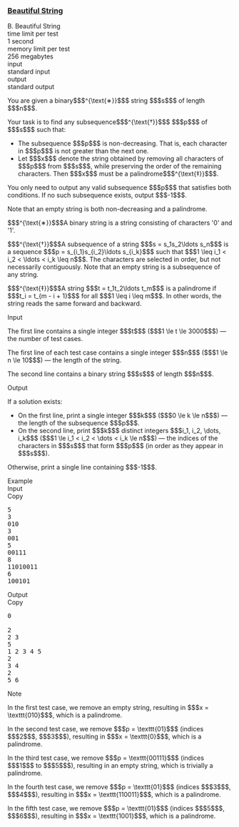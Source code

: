 <h3><a href="https://codeforces.com/contest/2162/problem/B" target="_blank" rel="noopener noreferrer">Beautiful String</a></h3>

<div class="header"><div class="title">B. Beautiful String</div><div class="time-limit"><div class="property-title">time limit per test</div>1 second</div><div class="memory-limit"><div class="property-title">memory limit per test</div>256 megabytes</div><div class="input-file input-standard"><div class="property-title">input</div>standard input</div><div class="output-file output-standard"><div class="property-title">output</div>standard output</div></div><div><p>You are given a binary$$$^{\text{∗}}$$$ string $$$s$$$ of length $$$n$$$.</p><p>Your task is to find any subsequence$$$^{\text{†}}$$$ $$$p$$$ of $$$s$$$ such that:</p><ul> <li> The subsequence $$$p$$$ is <span class="tex-font-style-bf">non-decreasing</span>. That is, each character in $$$p$$$ is not greater than the next one. </li><li> Let $$$x$$$ denote the string obtained by <span class="tex-font-style-it">removing all characters of $$$p$$$ from $$$s$$$</span>, while preserving the order of the remaining characters. Then $$$x$$$ must be a <span class="tex-font-style-bf">palindrome</span>$$$^{\text{‡}}$$$. </li></ul><p>You only need to output any valid subsequence $$$p$$$ that satisfies both conditions. If no such subsequence exists, output $$$-1$$$.</p><p>Note that an empty string is both non-decreasing and a palindrome.</p><div class="statement-footnote"><p>$$$^{\text{∗}}$$$A binary string is a string consisting of characters '<span class="tex-font-style-tt">0</span>' and '<span class="tex-font-style-tt">1</span>'.</p><p>$$$^{\text{†}}$$$A <span class="tex-font-style-it">subsequence</span> of a string $$$s = s_1s_2\ldots s_n$$$ is a sequence $$$p = s_{i_1}s_{i_2}\ldots s_{i_k}$$$ such that $$$1 \leq i_1 < i_2 < \ldots < i_k \leq n$$$. The characters are selected in order, but not necessarily contiguously. Note that an empty string is a subsequence of any string. </p><p>$$$^{\text{‡}}$$$A string $$$t = t_1t_2\ldots t_m$$$ is a <span class="tex-font-style-it">palindrome</span> if $$$t_i = t_{m - i + 1}$$$ for all $$$1 \leq i \leq m$$$. In other words, the string reads the same forward and backward. </p></div></div><div class="input-specification"><div class="section-title">Input</div><p>The first line contains a single integer $$$t$$$ ($$$1 \le t \le 3000$$$) — the number of test cases.</p><p>The first line of each test case contains a single integer $$$n$$$ ($$$1 \le n \le 10$$$) — the length of the string.</p><p>The second line contains a binary string $$$s$$$ of length $$$n$$$.</p></div><div class="output-specification"><div class="section-title">Output</div><p>If a solution exists: </p><ul> <li> On the first line, print a single integer $$$k$$$ ($$$0 \le k \le n$$$) — the length of the subsequence $$$p$$$. </li><li> On the second line, print $$$k$$$ distinct integers $$$i_1, i_2, \dots, i_k$$$ ($$$1 \le i_1 < i_2 < \dots < i_k \le n$$$) — the indices of the characters in $$$s$$$ that form $$$p$$$ (in order as they appear in $$$s$$$). </li></ul><p>Otherwise, print a single line containing $$$-1$$$.</p></div><div class="sample-tests"><div class="section-title">Example</div><div class="sample-test"><div class="input"><div class="title">Input<div title="Copy" data-clipboard-target="#id004010207251823763" id="id009534708719340751" class="input-output-copier">Copy</div></div><pre id="id004010207251823763"><div class="test-example-line test-example-line-even test-example-line-0">5</div><div class="test-example-line test-example-line-odd test-example-line-1">3</div><div class="test-example-line test-example-line-odd test-example-line-1">010</div><div class="test-example-line test-example-line-even test-example-line-2">3</div><div class="test-example-line test-example-line-even test-example-line-2">001</div><div class="test-example-line test-example-line-odd test-example-line-3">5</div><div class="test-example-line test-example-line-odd test-example-line-3">00111</div><div class="test-example-line test-example-line-even test-example-line-4">8</div><div class="test-example-line test-example-line-even test-example-line-4">11010011</div><div class="test-example-line test-example-line-odd test-example-line-5">6</div><div class="test-example-line test-example-line-odd test-example-line-5">100101</div></pre></div><div class="output"><div class="title">Output<div title="Copy" data-clipboard-target="#id0014325770273559324" id="id00808160438365702" class="input-output-copier">Copy</div></div><pre id="id0014325770273559324"><div class="test-example-line test-example-line-odd test-example-line-1">0</div><div class="test-example-line test-example-line-odd test-example-line-1"><br></div><div class="test-example-line test-example-line-even test-example-line-2">2</div><div class="test-example-line test-example-line-even test-example-line-2">2 3</div><div class="test-example-line test-example-line-odd test-example-line-3">5</div><div class="test-example-line test-example-line-odd test-example-line-3">1 2 3 4 5</div><div class="test-example-line test-example-line-even test-example-line-4">2</div><div class="test-example-line test-example-line-even test-example-line-4">3 4</div><div class="test-example-line test-example-line-odd test-example-line-5">2</div><div class="test-example-line test-example-line-odd test-example-line-5">5 6</div></pre></div></div></div><div class="note"><div class="section-title">Note</div><p>In the first test case, we remove an empty string, resulting in $$$x = \texttt{010}$$$, which is a palindrome.</p><p>In the second test case, we remove $$$p = \texttt{01}$$$ (indices $$$2$$$, $$$3$$$), resulting in $$$x = \texttt{0}$$$, which is a palindrome.</p><p>In the third test case, we remove $$$p = \texttt{00111}$$$ (indices $$$1$$$ to $$$5$$$), resulting in an empty string, which is trivially a palindrome.</p><p>In the fourth test case, we remove $$$p = \texttt{01}$$$ (indices $$$3$$$, $$$4$$$), resulting in $$$x = \texttt{110011}$$$, which is a palindrome.</p><p>In the fifth test case, we remove $$$p = \texttt{01}$$$ (indices $$$5$$$, $$$6$$$), resulting in $$$x = \texttt{1001}$$$, which is a palindrome.</p></div>